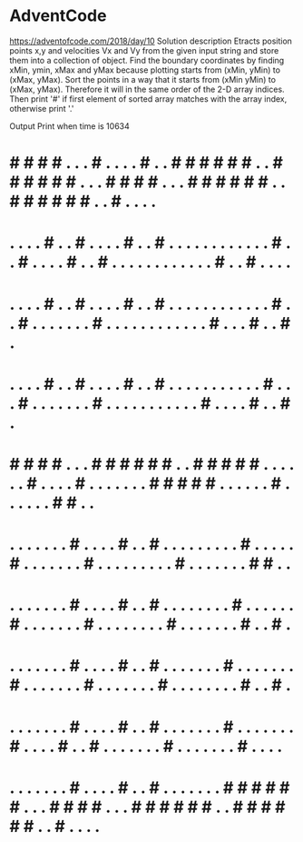 # AdventCode
https://adventofcode.com/2018/day/10
Solution description
Etracts position points x,y and velocities Vx and Vy from the given input string and store them into a collection of object.
Find the boundary coordinates by finding xMin, ymin, xMax and yMax because plotting starts from (xMin, yMin) to (xMax, yMax).
Sort the points in a way that it starts from (xMin yMin) to (xMax, yMax). Therefore it will in the same order of the 2-D array indices.
Then print '#' if first element of sorted array matches with the array index, otherwise print '.'

Output
Print when time is 10634

# # # # # . . . # . . . . # . . # # # # # # . . # # # # # # . . . # # # # . . . # # # # # # . . # # # # # # . . # . . . . # 
# . . . . # . . # . . . . # . . # . . . . . . . . . . . . # . . # . . . . # . . # . . . . . . . . . . . . # . . # . . . . #
# . . . . # . . # . . . . # . . # . . . . . . . . . . . . # . . # . . . . . . . # . . . . . . . . . . . . # . . . # . . # . 
# . . . . # . . # . . . . # . . # . . . . . . . . . . . # . . . # . . . . . . . # . . . . . . . . . . . # . . . . # . . # .
# # # # # . . . # # # # # # . . # # # # # . . . . . . # . . . . # . . . . . . . # # # # # . . . . . . # . . . . . . # # . .
# . . . . . . . # . . . . # . . # . . . . . . . . . # . . . . . # . . . . . . . # . . . . . . . . . # . . . . . . . # # . .
# . . . . . . . # . . . . # . . # . . . . . . . . # . . . . . . # . . . . . . . # . . . . . . . . # . . . . . . . # . . # .
# . . . . . . . # . . . . # . . # . . . . . . . # . . . . . . . # . . . . . . . # . . . . . . . # . . . . . . . . # . . # .
# . . . . . . . # . . . . # . . # . . . . . . . # . . . . . . . # . . . . # . . # . . . . . . . # . . . . . . . # . . . . #
# . . . . . . . # . . . . # . . # . . . . . . . # # # # # # . . . # # # # . . . # # # # # # . . # # # # # # . . # . . . . # 

